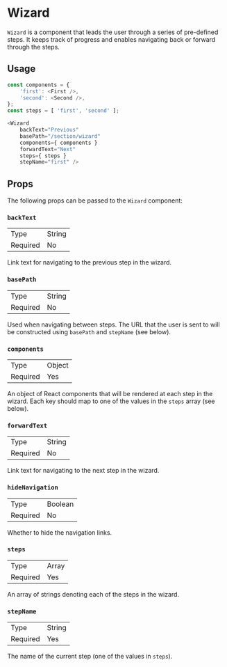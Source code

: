 Wizard
======
`Wizard` is a component that leads the user through a series of pre-defined steps.
It keeps track of progress and enables navigating back or forward through the steps.

## Usage

```js
const components = {
	'first': <First />,
	'second': <Second />,
};
const steps = [ 'first', 'second' ];

<Wizard
	backText="Previous"
	basePath="/section/wizard"
	components={ components }
	forwardText="Next"
	steps={ steps }
	stepName="first" />
```

## Props

The following props can be passed to the `Wizard` component:

### `backText`

<table>
	<tr><td>Type</td><td>String</td></tr>
	<tr><td>Required</td><td>No</td></tr>
</table>

Link text for navigating to the previous step in the wizard.

### `basePath`

<table>
	<tr><td>Type</td><td>String</td></tr>
	<tr><td>Required</td><td>No</td></tr>
</table>

Used when navigating between steps. The URL that the user is sent to will be constructed using
`basePath` and `stepName` (see below).

### `components`

<table>
	<tr><td>Type</td><td>Object</td></tr>
	<tr><td>Required</td><td>Yes</td></tr>
</table>

An object of React components that will be rendered at each step in the wizard. Each key should map
to one of the values in the `steps` array (see below).

### `forwardText`

<table>
	<tr><td>Type</td><td>String</td></tr>
	<tr><td>Required</td><td>No</td></tr>
</table>

Link text for navigating to the next step in the wizard.

### `hideNavigation`

<table>
	<tr><td>Type</td><td>Boolean</td></tr>
	<tr><td>Required</td><td>No</td></tr>
</table>

Whether to hide the navigation links.

### `steps`

<table>
	<tr><td>Type</td><td>Array</td></tr>
	<tr><td>Required</td><td>Yes</td></tr>
</table>

An array of strings denoting each of the steps in the wizard.

### `stepName`

<table>
	<tr><td>Type</td><td>String</td></tr>
	<tr><td>Required</td><td>Yes</td></tr>
</table>

The name of the current step (one of the values in `steps`).
